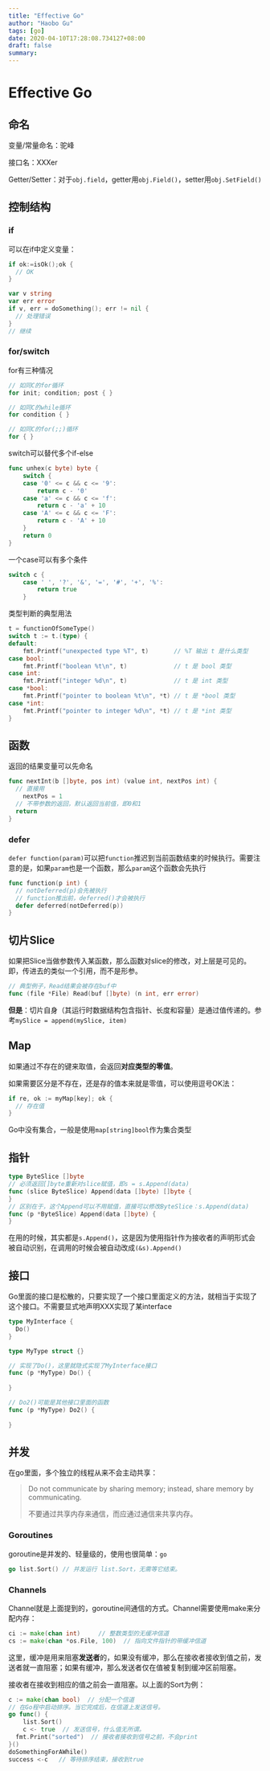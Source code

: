 ```yaml
---
title: "Effective Go"
author: "Haobo Gu"
tags: [go]
date: 2020-04-10T17:28:08.734127+08:00
draft: false
summary: 
---
```

# Effective Go

## 命名

变量/常量命名：驼峰

接口名：XXXer

Getter/Setter：对于`obj.field`，getter用`obj.Field()`，setter用`obj.SetField()`

## 控制结构

### if

可以在if中定义变量：

```go
if ok:=isOk();ok {
  // OK
}

var v string
var err error
if v, err = doSomething(); err != nil {
  // 处理错误
}
// 继续
```

### for/switch

for有三种情况

```go
// 如同C的for循环
for init; condition; post { }

// 如同C的while循环
for condition { }

// 如同C的for(;;)循环
for { }
```

switch可以替代多个if-else

```go
func unhex(c byte) byte {
	switch {
	case '0' <= c && c <= '9':
		return c - '0'
	case 'a' <= c && c <= 'f':
		return c - 'a' + 10
	case 'A' <= c && c <= 'F':
		return c - 'A' + 10
	}
	return 0
}
```

一个case可以有多个条件

```go
switch c {
	case ' ', '?', '&', '=', '#', '+', '%':
		return true
	}
```

类型判断的典型用法

```go
t = functionOfSomeType()
switch t := t.(type) {
default:
	fmt.Printf("unexpected type %T", t)       // %T 输出 t 是什么类型
case bool:
	fmt.Printf("boolean %t\n", t)             // t 是 bool 类型
case int:
	fmt.Printf("integer %d\n", t)             // t 是 int 类型
case *bool:
	fmt.Printf("pointer to boolean %t\n", *t) // t 是 *bool 类型
case *int:
	fmt.Printf("pointer to integer %d\n", *t) // t 是 *int 类型
}
```

## 函数

返回的结果变量可以先命名

```go
func nextInt(b []byte, pos int) (value int, nextPos int) {
  // 直接用
	nextPos = 1
  // 不带参数的返回，默认返回当前值，即0和1
  return 
}
```

### defer

`defer function(param)`可以把`function`推迟到当前函数结束的时候执行。需要注意的是，如果`param`也是一个函数，那么`param`这个函数会先执行

```go
func function(p int) {
  // notDeferred(p)会先被执行
  // function推出前，deferred()才会被执行
  defer deferred(notDeferred(p))
}
```

## 切片Slice

如果把Slice当做参数传入某函数，那么函数对slice的修改，对上层是可见的。即，传进去的类似一个引用，而不是形参。

```go
// 典型例子，Read结果会被存在buf中
func (file *File) Read(buf []byte) (n int, err error)
```

**但是**：切片自身（其运行时数据结构包含指针、长度和容量）是通过值传递的。参考`mySlice = append(mySlice, item)`

## Map

如果通过不存在的键来取值，会返回**对应类型的零值**。

如果需要区分是不存在，还是存的值本来就是零值，可以使用逗号OK法：

```go
if re, ok := myMap[key]; ok {
  // 存在值
}
```

Go中没有集合，一般是使用`map[string]bool`作为集合类型

## 指针

```go
type ByteSlice []byte
// 必须返回[]byte重新对slice赋值，即s = s.Append(data)
func (slice ByteSlice) Append(data []byte) []byte {
}
// 区别在于，这个Append可以不用赋值，直接可以修改ByteSlice：s.Append(data)
func (p *ByteSlice) Append(data []byte) {
}
```

在用的时候，其实都是`s.Append()`，这是因为使用指针作为接收者的声明形式会被自动识别，在调用的时候会被自动改成`(&s).Append()`

## 接口

Go里面的接口是松散的，只要实现了一个接口里面定义的方法，就相当于实现了这个接口。不需要显式地声明XXX实现了某interface

```go
type MyInterface {
  Do()
}

type MyType struct {}

// 实现了Do()，这里就隐式实现了MyInterface接口
func (p *MyType) Do() {
  
}

// Do2()可能是其他接口里面的函数
func (p *MyType) Do2() {
  
}
```

## 并发

在go里面，多个独立的线程从来不会主动共享：

> Do not communicate by sharing memory; instead, share memory by communicating.
>
> 不要通过共享内存来通信，而应通过通信来共享内存。

### Goroutines

goroutine是并发的、轻量级的，使用也很简单：`go`

```go
go list.Sort() // 并发运行 list.Sort，无需等它结束。
```

### Channels

Channel就是上面提到的，goroutine间通信的方式。Channel需要使用make来分配内存：

```go
ci := make(chan int)     // 整数类型的无缓冲信道
cs := make(chan *os.File, 100)  // 指向文件指针的带缓冲信道
```

这里，缓冲是用来阻塞**发送者**的，如果没有缓冲，那么在接收者接收到值之前，发送者就一直阻塞；如果有缓冲，那么发送者仅在值被复制到缓冲区前阻塞。

接收者在接收到相应的值之前会一直阻塞。以上面的Sort为例：

```go
c := make(chan bool)  // 分配一个信道
// 在Go程中启动排序。当它完成后，在信道上发送信号。
go func() {
	list.Sort()
	c <- true  // 发送信号，什么值无所谓。
  fmt.Print("sorted")  // 接收者接收到信号之前，不会print
}()
doSomethingForAWhile()
success <-c   // 等待排序结束，接收到true
```



